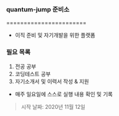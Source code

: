 ### quantum-jump 준비소
=======================
* 이직 준비 및 자기개발을 위한 플랫폼
### 필요 목록
1. 전공 공부
2. 코딩테스트 공부
3. 자기소개서 및 이력서 작성 & 지원

* 매주 일요일에 스스로 실행 내용 확인 및 기록

> 시작 날짜: 2020년 11월 12일
